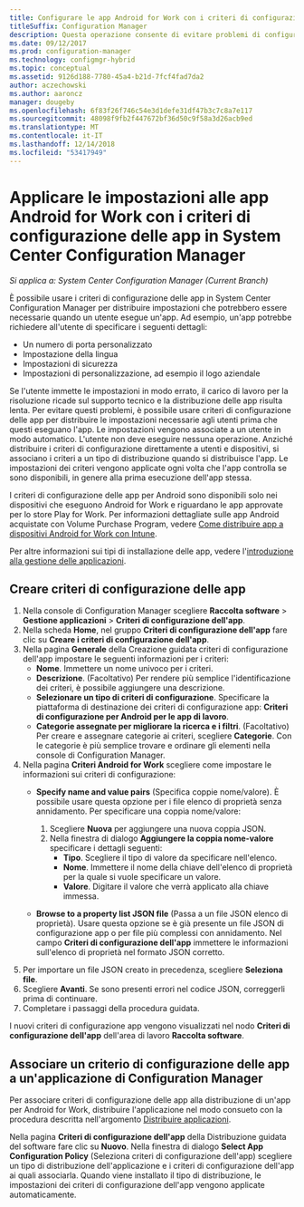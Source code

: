```yaml
---
title: Configurare le app Android for Work con i criteri di configurazione delle app
titleSuffix: Configuration Manager
description: Questa operazione consente di evitare problemi di configurazione sui dispositivi che eseguono Android for Work distribuendo i criteri di configurazione delle app agli utenti prima che gli utenti eseguano le app.
ms.date: 09/12/2017
ms.prod: configuration-manager
ms.technology: configmgr-hybrid
ms.topic: conceptual
ms.assetid: 9126d188-7780-45a4-b21d-7fcf4fad7da2
author: aczechowski
ms.author: aaroncz
manager: dougeby
ms.openlocfilehash: 6f83f26f746c54e3d1defe31df47b3c7c8a7e117
ms.sourcegitcommit: 48098f9fb2f447672bf36d50c9f58a3d26acb9ed
ms.translationtype: MT
ms.contentlocale: it-IT
ms.lasthandoff: 12/14/2018
ms.locfileid: "53417949"
---
```

# <a name="apply-settings-to-android-for-work-apps-with-app-configuration-policies-in-system-center-configuration-manager"></a>Applicare le impostazioni alle app Android for Work con i criteri di configurazione delle app in System Center Configuration Manager

*Si applica a: System Center Configuration Manager (Current Branch)*

È possibile usare i criteri di configurazione delle app in System Center Configuration Manager per distribuire impostazioni che potrebbero essere necessarie quando un utente esegue un'app. Ad esempio, un'app potrebbe richiedere all'utente di specificare i seguenti dettagli:
- Un numero di porta personalizzato
- Impostazione della lingua
- Impostazioni di sicurezza
- Impostazioni di personalizzazione, ad esempio il logo aziendale

Se l'utente immette le impostazioni in modo errato, il carico di lavoro per la risoluzione ricade sul supporto tecnico e la distribuzione delle app risulta lenta. Per evitare questi problemi, è possibile usare criteri di configurazione delle app per distribuire le impostazioni necessarie agli utenti prima che questi eseguano l'app. Le impostazioni vengono associate a un utente in modo automatico. L'utente non deve eseguire nessuna operazione.
Anziché distribuire i criteri di configurazione direttamente a utenti e dispositivi, si associano i criteri a un tipo di distribuzione quando si distribuisce l'app. Le impostazioni dei criteri vengono applicate ogni volta che l'app controlla se sono disponibili, in genere alla prima esecuzione dell'app stessa.

I criteri di configurazione delle app per Android sono disponibili solo nei dispositivi che eseguono Android for Work e riguardano le app approvate per lo store Play for Work. Per informazioni dettagliate sulle app Android acquistate con Volume Purchase Program, vedere [Come distribuire app a dispositivi Android for Work con Intune](https://docs.microsoft.com/intune/deploy-use/android-for-work-apps).

Per altre informazioni sui tipi di installazione delle app, vedere l'[introduzione alla gestione delle applicazioni](/sccm/apps/understand/introduction-to-application-management).

## <a name="create-an-app-configuration-policy"></a>Creare criteri di configurazione delle app

1. Nella console di Configuration Manager scegliere **Raccolta software** > **Gestione applicazioni** > **Criteri di configurazione dell'app**.
2. Nella scheda **Home**, nel gruppo **Criteri di configurazione dell'app** fare clic su **Creare i criteri di configurazione dell'app**.
3. Nella pagina **Generale** della Creazione guidata criteri di configurazione dell'app impostare le seguenti informazioni per i criteri:
   - **Nome**. Immettere un nome univoco per i criteri.
   - **Descrizione**. (Facoltativo) Per rendere più semplice l'identificazione dei criteri, è possibile aggiungere una descrizione.
   -  **Selezionare un tipo di criteri di configurazione**. Specificare la piattaforma di destinazione dei criteri di configurazione app: **Criteri di configurazione per Android per le app di lavoro**.
   -  **Categorie assegnate per migliorare la ricerca e i filtri**. (Facoltativo) Per creare e assegnare categorie ai criteri, scegliere **Categorie**. Con le categorie è più semplice trovare e ordinare gli elementi nella console di Configuration Manager.
4. Nella pagina **Criteri Android for Work** scegliere come impostare le informazioni sui criteri di configurazione:
   - **Specify name and value pairs** (Specifica coppie nome/valore). È possibile usare questa opzione per i file elenco di proprietà senza annidamento. Per specificare una coppia nome/valore:
        1. Scegliere **Nuova** per aggiungere una nuova coppia JSON.
        2. Nella finestra di dialogo **Aggiungere la coppia nome-valore** specificare i dettagli seguenti:
            - **Tipo**. Scegliere il tipo di valore da specificare nell'elenco.
            - **Nome**. Immettere il nome della chiave dell'elenco di proprietà per la quale si vuole specificare un valore.
            - **Valore**. Digitare il valore che verrà applicato alla chiave immessa.

   - **Browse to a property list JSON file** (Passa a un file JSON elenco di proprietà). Usare questa opzione se è già presente un file JSON di configurazione app o per file più complessi con annidamento. Nel campo **Criteri di configurazione dell'app** immettere le informazioni sull'elenco di proprietà nel formato JSON corretto.
5. Per importare un file JSON creato in precedenza, scegliere **Seleziona file**.
6. Scegliere **Avanti**. Se sono presenti errori nel codice JSON, correggerli prima di continuare.
7. Completare i passaggi della procedura guidata.

I nuovi criteri di configurazione app vengono visualizzati nel nodo **Criteri di configurazione dell'app** dell'area di lavoro **Raccolta software**.

## <a name="associate-an-app-configuration-policy-with-a-configuration-manager-application"></a>Associare un criterio di configurazione delle app a un'applicazione di Configuration Manager

Per associare criteri di configurazione delle app alla distribuzione di un'app per Android for Work, distribuire l'applicazione nel modo consueto con la procedura descritta nell'argomento [Distribuire applicazioni](/sccm/apps/deploy-use/deploy-applications).

Nella pagina **Criteri di configurazione dell'app** della Distribuzione guidata del software fare clic su **Nuovo**. Nella finestra di dialogo **Select App Configuration Policy** (Seleziona criteri di configurazione dell'app) scegliere un tipo di distribuzione dell'applicazione e i criteri di configurazione dell'app ai quali associarla.
Quando viene installato il tipo di distribuzione, le impostazioni dei criteri di configurazione dell'app vengono applicate automaticamente.
